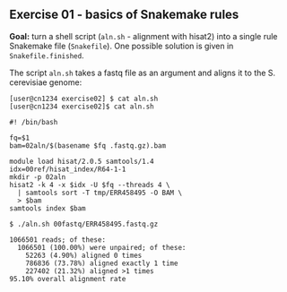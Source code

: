 ## Exercise 01 - basics of Snakemake rules

**Goal:** turn a shell script (`aln.sh` - alignment with hisat2) into a single rule
Snakemake file (`Snakefile`). One possible solution is given in `Snakefile.finished`.


The script `aln.sh` takes a fastq file as an argument and aligns it to the
S. cerevisiae genome:

```console
[user@cn1234 exercise02] $ cat aln.sh
[user@cn1234 exercise02]$ cat aln.sh

#! /bin/bash

fq=$1
bam=02aln/$(basename $fq .fastq.gz).bam

module load hisat/2.0.5 samtools/1.4
idx=00ref/hisat_index/R64-1-1
mkdir -p 02aln
hisat2 -k 4 -x $idx -U $fq --threads 4 \
  | samtools sort -T tmp/ERR458495 -O BAM \
  > $bam
samtools index $bam

$ ./aln.sh 00fastq/ERR458495.fastq.gz

1066501 reads; of these:
  1066501 (100.00%) were unpaired; of these:
    52263 (4.90%) aligned 0 times
    786836 (73.78%) aligned exactly 1 time
    227402 (21.32%) aligned >1 times
95.10% overall alignment rate
```


